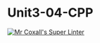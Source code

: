 # Unit3-04-CPP
[![Mr Coxall's Super Linter](https://github.com/ICS3U-C-Programming-GustavI/Unit3-04-CPPworkflows/Mr%20Coxall's%20Super%20Linter/badge.svg)](https://github.com/ICS3U-C-Programming-GustavI/Unit3-04-CPP/actions/)

